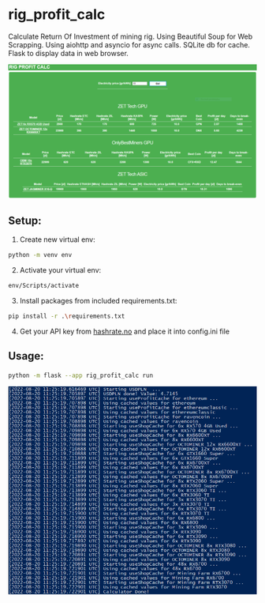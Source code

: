 # rig_profit_calc
Calculate Return Of Investment of mining rig. Using Beautiful Soup for Web Scrapping. Using aiohttp and asyncio for async calls. SQLite db for cache. Flask to display data in web browser.

![alt text](https://github.com/dawmro/rig_profit_calc/blob/main/images/view2.PNG?raw=true)

## Setup:
1. Create new virtual env:
``` sh
python -m venv env
```
2. Activate your virtual env:
``` sh
env/Scripts/activate
```
3. Install packages from included requirements.txt:
``` sh
pip install -r .\requirements.txt
```

4. Get your API key from [hashrate.no](https://hashrate.no/account) and place it into config.ini file


## Usage:
``` sh
python -m flask --app rig_profit_calc run
```




![alt text](https://github.com/dawmro/rig_profit_calc/blob/main/images/console.PNG?raw=true)
